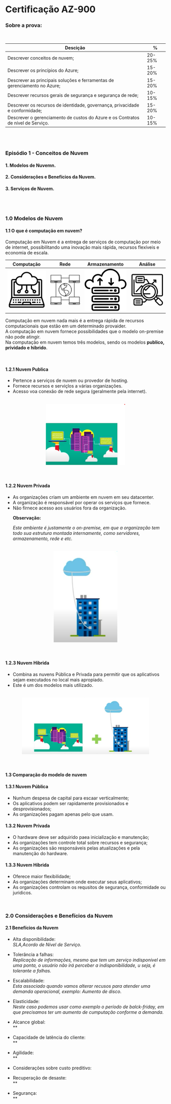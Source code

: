 # **Certificação AZ-900**

### Sobre a prova:

<div align="center">
<br>
  
Descição | %
---------|----------
Descrever conceitos de nuvem; | 20-25% 
Descrever os princípios do Azure; | 15-20%
Descrever as principais soluções e ferramentas de gerenciamento no Azure; | 15-20%
Descrever recursos gerais de segurança e segurança de rede; | 10-15%
Descrever os recursos de identidade, governança, privacidade e conformidade; | 15-20%
Descrever o gerenciamento de custos do Azure e os Contratos de nível de Serviço. | 10-15%
<div/>
<br>

<div align="left">
<br>
    
### Episódio 1 - Conceitos de Nuvem
#### 1. Modelos de Nuvemn.
#### 2. Considerações e Benefícios da Nuvem.
#### 3. Serviços de Nuvem.
<br><br/>

### 1.0 Modelos de Nuvem
#### 1.1 O que é computação em nuvem?
Computação em Nuvem é a entrega de serviços de computação por meio de internet, possibilitando uma inovação mais rápida, recursos flexíveis e economia de escala.

<div align="center">

Computação    |  Rede|  Armazenamento  | Análise
--------------|-------|-----------------|---------
<img src="https://github.com/Adrianogvs/005-Courses-Certifications/blob/main/001-Azure/img/001.png" alt="001" width="150"/>|<img src="https://github.com/Adrianogvs/005-Courses-Certifications/blob/main/001-Azure/img/002.png" alt="002" width="150"/>|<img src="https://github.com/Adrianogvs/005-Courses-Certifications/blob/main/001-Azure/img/003.png" alt="003" width="150"/>|<img src="https://github.com/Adrianogvs/005-Courses-Certifications/blob/main/001-Azure/img/004.png" alt="004" width="150"/>

<div/>
<div align="left">

Computação em nuvem nada mais é a entrega rápida de recursos computacionais que estão em um determinado provaider.<br>
A computação em nuvem fornece possibilidades que o modelo on-premise não pode atingir.<br>
Na computação em nuvem temos três modelos, sendo os modelos **publico, prividado e hibrido**.

<div align="left">
<br>

#### 1.2.1 Nuvem Publica
- Pertence a serviços de nuvem ou provedor de hosting.
- Fornece recursos e serviçlos a várias organizações.
- Acesso voa conexão de rede segura (geralmente pela internet).
<br>

<div align="center">
<img src="https://github.com/Adrianogvs/005-Courses-Certifications/blob/main/001-Azure/img/005.png" alt="005" width="250"/>
<div/>
<br/>

<div align="left">
<br>

#### 1.2.2 Nuvem Privada
- As organizações criam um ambiente em nuvem em seu datacenter.
- A organização é responsável por operar os serviços que fornece.
- Não firnece acesso aos usuários fora da organização.
<br><p>
**Observação:**<p>
*Este ambiente é justamente o on-premise, em que a organização tem todo sua estrutura montada internamente, como servidores, armazenamento, rede e etc.*
<br>

<div align="center">
<img src="https://github.com/Adrianogvs/005-Courses-Certifications/blob/main/001-Azure/img/006.png" alt="006" width="200"/>
<div/>
<br/>

<div align="left">
<br>

#### 1.2.3 Nuvem Hibrida
- Combina as nuvens Pública e Privada para permitir que os aplicativos sejam executados no local mais apropiado.
- Este é um dos modelos mais utilizado.
<br>

<div align="center">
<img src="https://github.com/Adrianogvs/005-Courses-Certifications/blob/main/001-Azure/img/007.png" alt="007" width="400"/>
<div/>
<br/>

<div align="left">
<br>
  
#### 1.3 Comparação do modelo de nuvem

#### 1.3.1 Nuvem Pública
- Nunhum despesa de capital para escaar verticalmente;
- Os aplicativos podem ser rapidamente provisionados e desprovisionados;
- As organizações pagam apenas pelo que usam.

#### 1.3.2 Nuvem Privada
- O hardware deve ser adquirido paea inicialização e manutenção;
- As organizações tem controle total sobre recursos e segurança;
- As organizações são responsáveis pelas atualizações e pela manutenção do hardware.

#### 1.3.3 Nuvem Híbrida
- Oferece maior flexibilidade;
- As organizações determinam onde executar seus aplicativos;
- As organizações controlam os requsitos de segurança, conformidade ou juridicos.

<div align="left">
<br>

### 2.0 Considerações e Benefícios da Nuvem
#### 2.1 Benefícios da Nuvem
- Alta disponibilidade:<br>
  *SLA,Acordo de Nível de Serviço.*<p>
  
- Tolerância a falhas:<br>
  *Replicação de informações, mesmo que tem um zerviço indisponivel em uma ponta, o usuário não irá perceber a indisponibilidade, u seja, é tolerante a falhas.*<p>
  
- Escalabilidade:<br>
  *Esta associado quando vamos alterar recusos para atender uma demanda operacional, exemplo: Aumento de disco*.<p>
  
- Elasticidade:<br>
  *Neste caso podemos usar como exemplo o período de balck-friday, em que precisamos ter um aumento de cumputação conforme a demanda.*<p>
  
- Alcance global:<br>
  **<p>
  
- Capacidade de latência do cliente:<br>
  **<p>
  
- Agilidade:<br>
  **<p>
  
- Considerações sobre custo preditivo:<br>
  <p>
  
- Recuperação de desaste:<br>
  **<p>
  
- Segurança:<br>
  **<p>

<div/>

